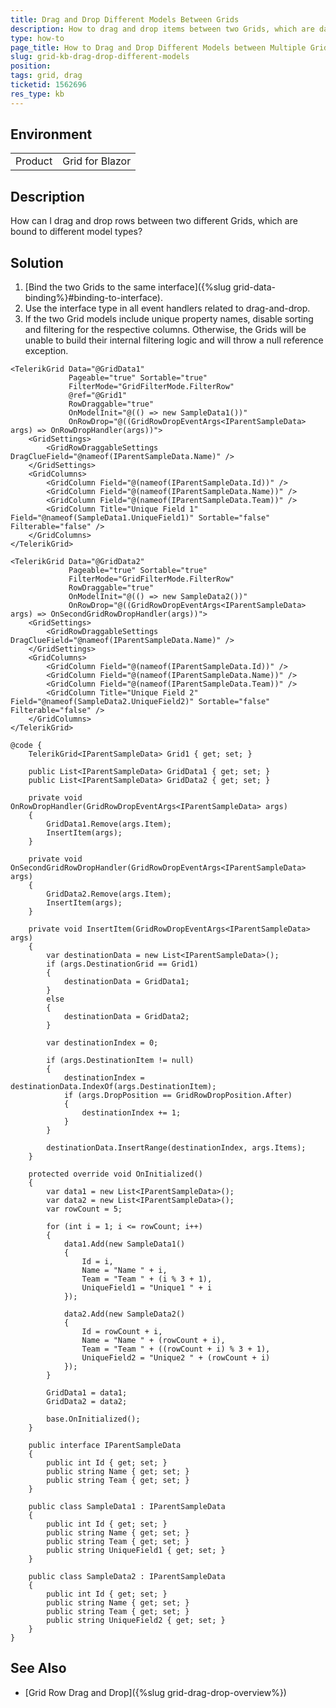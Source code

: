 ```yaml
---
title: Drag and Drop Different Models Between Grids
description: How to drag and drop items between two Grids, which are data bound to different models
type: how-to
page_title: How to Drag and Drop Different Models between Multiple Grids
slug: grid-kb-drag-drop-different-models
position: 
tags: grid, drag
ticketid: 1562696
res_type: kb
---
```


## Environment

<table>
    <tbody>
        <tr>
            <td>Product</td>
            <td>Grid for Blazor</td>
        </tr>
    </tbody>
</table>


## Description

How can I drag and drop rows between two different Grids, which are bound to different model types?


## Solution

1. [Bind the two Grids to the same interface]({%slug grid-data-binding%}#binding-to-interface).
1. Use the interface type in all event handlers related to drag-and-drop.
1. If the two Grid models include unique property names, disable sorting and filtering for the respective columns. Otherwise, the Grids will be unable to build their internal filtering logic and will throw a null reference exception.

````CSHTML
<TelerikGrid Data="@GridData1"
             Pageable="true" Sortable="true"
             FilterMode="GridFilterMode.FilterRow"
             @ref="@Grid1"
             RowDraggable="true"
             OnModelInit="@(() => new SampleData1())"
             OnRowDrop="@((GridRowDropEventArgs<IParentSampleData> args) => OnRowDropHandler(args))">
    <GridSettings>
        <GridRowDraggableSettings DragClueField="@nameof(IParentSampleData.Name)" />
    </GridSettings>
    <GridColumns>
        <GridColumn Field="@(nameof(IParentSampleData.Id))" />
        <GridColumn Field="@(nameof(IParentSampleData.Name))" />
        <GridColumn Field="@(nameof(IParentSampleData.Team))" />
        <GridColumn Title="Unique Field 1" Field="@nameof(SampleData1.UniqueField1)" Sortable="false" Filterable="false" />
    </GridColumns>
</TelerikGrid>

<TelerikGrid Data="@GridData2"
             Pageable="true" Sortable="true"
             FilterMode="GridFilterMode.FilterRow"
             RowDraggable="true"
             OnModelInit="@(() => new SampleData2())"
             OnRowDrop="@((GridRowDropEventArgs<IParentSampleData> args) => OnSecondGridRowDropHandler(args))">
    <GridSettings>
        <GridRowDraggableSettings DragClueField="@nameof(IParentSampleData.Name)" />
    </GridSettings>
    <GridColumns>
        <GridColumn Field="@(nameof(IParentSampleData.Id))" />
        <GridColumn Field="@(nameof(IParentSampleData.Name))" />
        <GridColumn Field="@(nameof(IParentSampleData.Team))" />
        <GridColumn Title="Unique Field 2" Field="@nameof(SampleData2.UniqueField2)" Sortable="false" Filterable="false" />
    </GridColumns>
</TelerikGrid>

@code {
    TelerikGrid<IParentSampleData> Grid1 { get; set; }

    public List<IParentSampleData> GridData1 { get; set; }
    public List<IParentSampleData> GridData2 { get; set; }

    private void OnRowDropHandler(GridRowDropEventArgs<IParentSampleData> args)
    {
        GridData1.Remove(args.Item);
        InsertItem(args);
    }

    private void OnSecondGridRowDropHandler(GridRowDropEventArgs<IParentSampleData> args)
    {
        GridData2.Remove(args.Item);
        InsertItem(args);
    }

    private void InsertItem(GridRowDropEventArgs<IParentSampleData> args)
    {
        var destinationData = new List<IParentSampleData>();
        if (args.DestinationGrid == Grid1)
        {
            destinationData = GridData1;
        }
        else
        {
            destinationData = GridData2;
        }

        var destinationIndex = 0;

        if (args.DestinationItem != null)
        {
            destinationIndex = destinationData.IndexOf(args.DestinationItem);
            if (args.DropPosition == GridRowDropPosition.After)
            {
                destinationIndex += 1;
            }
        }

        destinationData.InsertRange(destinationIndex, args.Items);
    }

    protected override void OnInitialized()
    {
        var data1 = new List<IParentSampleData>();
        var data2 = new List<IParentSampleData>();
        var rowCount = 5;

        for (int i = 1; i <= rowCount; i++)
        {
            data1.Add(new SampleData1()
            {
                Id = i,
                Name = "Name " + i,
                Team = "Team " + (i % 3 + 1),
                UniqueField1 = "Unique1 " + i
            });

            data2.Add(new SampleData2()
            {
                Id = rowCount + i,
                Name = "Name " + (rowCount + i),
                Team = "Team " + ((rowCount + i) % 3 + 1),
                UniqueField2 = "Unique2 " + (rowCount + i)
            });
        }

        GridData1 = data1;
        GridData2 = data2;

        base.OnInitialized();
    }

    public interface IParentSampleData
    {
        public int Id { get; set; }
        public string Name { get; set; }
        public string Team { get; set; }
    }

    public class SampleData1 : IParentSampleData
    {
        public int Id { get; set; }
        public string Name { get; set; }
        public string Team { get; set; }
        public string UniqueField1 { get; set; }
    }

    public class SampleData2 : IParentSampleData
    {
        public int Id { get; set; }
        public string Name { get; set; }
        public string Team { get; set; }
        public string UniqueField2 { get; set; }
    }
}
````

## See Also

* [Grid Row Drag and Drop]({%slug grid-drag-drop-overview%})
